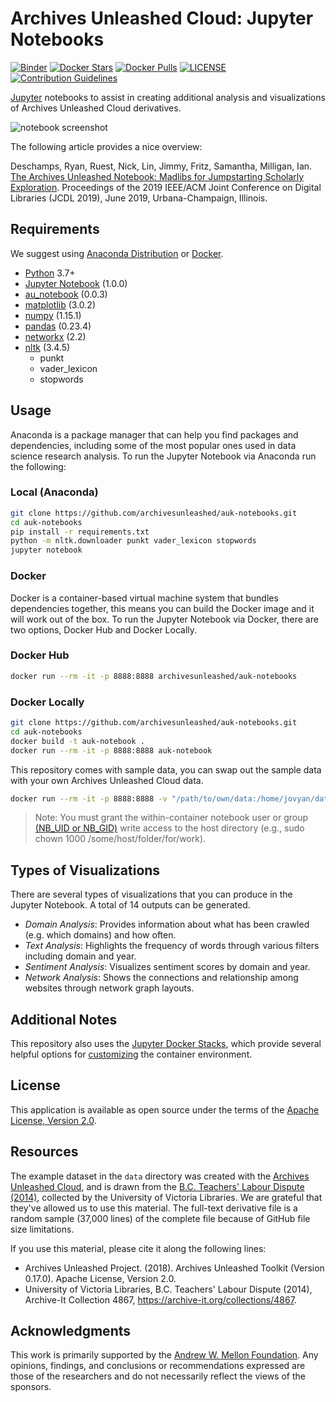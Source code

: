 # Archives Unleashed Cloud: Jupyter Notebooks
[![Binder](https://mybinder.org/badge_logo.svg)](https://mybinder.org/v2/gh/archivesunleashed/auk-notebooks/master)
[![Docker Stars](https://img.shields.io/docker/stars/archivesunleashed/auk-notebooks.svg)](https://hub.docker.com/r/archivesunleashed/auk-notebooks/)
[![Docker Pulls](https://img.shields.io/docker/pulls/archivesunleashed/auk-notebooks.svg)](https://hub.docker.com/r/archivesunleashed/auk-notebooks/)
[![LICENSE](https://img.shields.io/badge/license-Apache-blue.svg?style=flat-square)](./LICENSE)
[![Contribution Guidelines](http://img.shields.io/badge/CONTRIBUTING-Guidelines-blue.svg)](./CONTRIBUTING.md)

[Jupyter](https://jupyter.org/) notebooks to assist in creating additional analysis and visualizations of Archives Unleashed Cloud derivatives.

![notebook screenshot](https://user-images.githubusercontent.com/3834704/53252943-1a89b880-368e-11e9-9a9a-31c43a045a55.png)

The following article provides a nice overview:

Deschamps, Ryan, Ruest, Nick, Lin, Jimmy, Fritz, Samantha, Milligan, Ian. [The Archives Unleashed Notebook: Madlibs for Jumpstarting Scholarly Exploration](http://hdl.handle.net/10315/36160). Proceedings of the 2019 IEEE/ACM Joint Conference on Digital Libraries (JCDL 2019), June 2019, Urbana-Champaign, Illinois.

## Requirements

We suggest using [Anaconda Distribution](https://www.anaconda.com/distribution) or [Docker](https://www.docker.com/get-started).

* [Python](https://www.python.org/downloads/) 3.7+
* [Jupyter Notebook](https://jupyter.org) (1.0.0)
* [au_notebook](https://github.com/archivesunleashed/au_notebook) (0.0.3)
* [matplotlib](https://matplotlib.org) (3.0.2)
* [numpy](https://pypi.org/project/numpy/#history) (1.15.1)
* [pandas](https://pandas.pydata.org) (0.23.4)
* [networkx](https://networkx.github.io) (2.2)
* [nltk](https://www.nltk.org/install.html) (3.4.5)
  * punkt
  * vader_lexicon
  * stopwords

## Usage

Anaconda is a package manager that can help you find packages and dependencies, including some of the most popular ones used in data science research analysis. To run the Jupyter Notebook via Anaconda run the following:

### Local (Anaconda)

```bash
git clone https://github.com/archivesunleashed/auk-notebooks.git
cd auk-notebooks
pip install -r requirements.txt
python -m nltk.downloader punkt vader_lexicon stopwords
jupyter notebook
```

### Docker

Docker is a container-based virtual machine system that bundles dependencies together, this means you can build the Docker image and it will work out of the box. To run the Jupyter Notebook via Docker, there are two options, Docker Hub and Docker Locally.

### Docker Hub

```bash
docker run --rm -it -p 8888:8888 archivesunleashed/auk-notebooks
```

### Docker Locally

```bash
git clone https://github.com/archivesunleashed/auk-notebooks.git
cd auk-notebooks
docker build -t auk-notebook .
docker run --rm -it -p 8888:8888 auk-notebook
```

This repository comes with sample data, you can swap out the sample data with your own Archives Unleashed Cloud data.

```bash
docker run --rm -it -p 8888:8888 -v "/path/to/own/data:/home/jovyan/data" auk-notebook
```

> Note: You must grant the within-container notebook user or group [(NB_UID or NB_GID)](https://jupyter-docker-stacks.readthedocs.io/en/latest/using/common.html#docker-options) write access to the host directory (e.g., sudo chown 1000 /some/host/folder/for/work).

## Types of Visualizations

There are several types of visualizations that you can produce in the Jupyter Notebook. A total of 14 outputs can be generated.

* *Domain Analysis*: Provides information about what has been crawled (e.g. which domains) and how often.
* *Text Analysis*: Highlights the frequency of words through various filters including domain and year.
* *Sentiment Analysis*: Visualizes sentiment scores by domain and year.
* *Network Analysis*: Shows the connections and relationship among websites through network graph layouts.

## Additional Notes

This repository also uses the [Jupyter Docker Stacks](https://jupyter-docker-stacks.readthedocs.io/en/latest/index.html), which provide several helpful options for [customizing](https://jupyter-docker-stacks.readthedocs.io/en/latest/using/common.html#docker-options) the container environment.

## License

This application is available as open source under the terms of the [Apache License, Version 2.0](http://www.apache.org/licenses/LICENSE-2.0).

## Resources

The example dataset in the `data` directory was created with the [Archives Unleashed Cloud](https://cloud.archivesunleashed.org/), and is drawn from the [B.C. Teachers' Labour Dispute (2014)](https://archive-it.org/collections/4867), collected by the University of Victoria Libraries. We are grateful that they've allowed us to use this material. The full-text derivative file is a random sample (37,000 lines) of the complete file because of GitHub file size limitations.

If you use this material, please cite it along the following lines:

- Archives Unleashed Project. (2018). Archives Unleashed Toolkit (Version 0.17.0). Apache License, Version 2.0.
- University of Victoria Libraries, B.C. Teachers' Labour Dispute (2014), Archive-It Collection 4867, https://archive-it.org/collections/4867.

## Acknowledgments

This work is primarily supported by the [Andrew W. Mellon Foundation](https://uwaterloo.ca/arts/news/multidisciplinary-project-will-help-historians-unlock). Any opinions, findings, and conclusions or recommendations expressed are those of the researchers and do not necessarily reflect the views of the sponsors.
